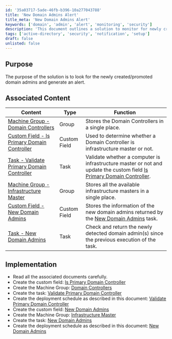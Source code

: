 ```yaml
---
id: '35a03717-5ade-46fb-b396-10a277043788'
title: 'New Domain Admins Alert'
title_meta: 'New Domain Admins Alert'
keywords: ['domain', 'admin', 'alert', 'monitoring', 'security']
description: 'This document outlines a solution to monitor for newly created or promoted domain admins within an Active Directory environment and generate alerts accordingly. It includes associated content and implementation steps to ensure proper setup and functionality.'
tags: ['active-directory', 'security', 'notification', 'setup']
draft: false
unlisted: false
---
```

## Purpose

The purpose of the solution is to look for the newly created/promoted domain admins and generate an alert.

## Associated Content

| Content | Type | Function |
|---------|------|----------|
| [Machine Group - Domain Controllers](https://proval.itglue.com/DOC-5078775-14036214) | Group | Stores the Domain Controllers in a single place. |
| [Custom Field - Is Primary Domain Controller](https://proval.itglue.com/DOC-5078775-14036215) | Custom Field | Used to determine whether a Domain Controller is infrastructure master or not. |
| [Task - Validate Primary Domain Controller](https://proval.itglue.com/DOC-5078775-14036218) | Task | Validate whether a computer is infrastructure master or not and update the custom field [Is Primary Domain Controller](https://proval.itglue.com/DOC-5078775-14036215). |
| [Machine Group - Infrastructure Master](https://proval.itglue.com/DOC-5078775-14029455) | Group | Stores all the available infrastructure masters in a single place. |
| [Custom Field - New Domain Admins](https://proval.itglue.com/DOC-5078775-14033362) | Custom Field | Stores the information of the new domain admins returned by the [New Domain Admins](https://proval.itglue.com/DOC-5078775-14033424) task. |
| [Task - New Domain Admins](https://proval.itglue.com/DOC-5078775-14033424) | Task | Check and return the newly detected domain admin(s) since the previous execution of the task. |

## Implementation

- Read all the associated documents carefully.
- Create the custom field: [Is Primary Domain Controller](https://proval.itglue.com/DOC-5078775-14036215)
- Create the Machine Group: [Domain Controllers](https://proval.itglue.com/DOC-5078775-14036214)
- Create the task: [Validate Primary Domain Controller](https://proval.itglue.com/DOC-5078775-14036218)
- Create the deployment schedule as described in this document: [Validate Primary Domain Controller](https://proval.itglue.com/DOC-5078775-14036218)
- Create the custom field: [New Domain Admins](https://proval.itglue.com/DOC-5078775-14033362)
- Create the Machine Group: [Infrastructure Master](https://proval.itglue.com/DOC-5078775-14029455)
- Create the task: [New Domain Admins](https://proval.itglue.com/DOC-5078775-14033424)
- Create the deployment schedule as described in this document: [New Domain Admins](https://proval.itglue.com/DOC-5078775-14033424)







